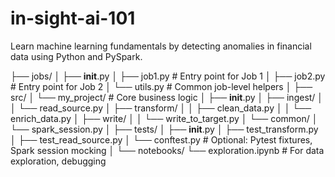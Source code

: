 in-sight-ai-101
==============================

Learn machine learning fundamentals by detecting anomalies in financial data using Python and PySpark.


├── jobs/
│   ├── __init__.py
│   ├── job1.py              # Entry point for Job 1
│   ├── job2.py              # Entry point for Job 2
│   └── utils.py             # Common job-level helpers
│
├── src/
│   └── my_project/          # Core business logic
│       ├── __init__.py
│       ├── ingest/
│       │   └── read_source.py
│       ├── transform/
│       │   ├── clean_data.py
│       │   └── enrich_data.py
│       ├── write/
│       │   └── write_to_target.py
│       └── common/
│           └── spark_session.py
│
├── tests/
│   ├── __init__.py
│   ├── test_transform.py
│   ├── test_read_source.py
│   └── conftest.py          # Optional: Pytest fixtures, Spark session mocking
│
└── notebooks/
    └── exploration.ipynb    # For data exploration, debugging
```